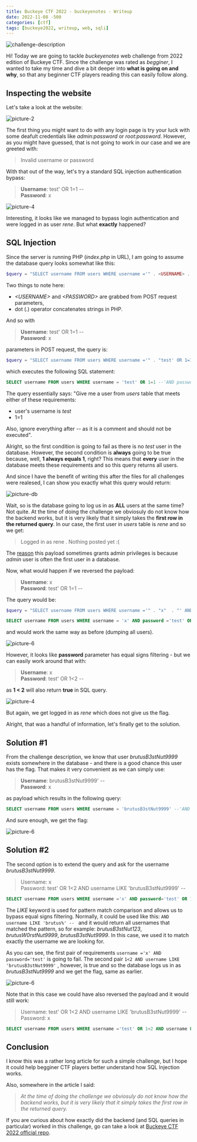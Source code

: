 ```yaml
---
title: Buckeye CTF 2022 - buckeyenotes - Writeup 
date: 2022-11-08 -500
categories: [ctf]
tags: [buckeye2022, writeup, web, sqli]
---
```


![challenge-description](/assets/buckeyenotes/buckeyenotes-1.png)

Hi! Today we are going to tackle *buckeyenotes* web challenge from 2022 edition of Buckeye CTF. Since the challenge was rated as *begginer*, I wanted to take my time and dive a bit deeper into **what is going on and why**, so that any beginner CTF players reading this can easily follow along.

## Inspecting the website

Let's take a look at the website:

![picture-2](/assets/buckeyenotes/buckeyenotes-2.png)


The first thing you might want to do with any login page is try your luck with some deafult credentials like *admin:password* or *root:password*. However, as you might have guessed, that is not going to work in our case and we are greeted with:
> Invalid username or password

With that out of the way, let's try a standard SQL injection authentication bypass:

> **Username**: test' OR 1=1 --  
> **Password**: x

![picture-4](/assets/buckeyenotes/buckeyenotes-4.png)

Interesting, it looks like we managed to bypass login authentication and were logged in as user *rene*. But what **exactly** happened?

## SQL Injection 

Since the server is running PHP (*index.php* in URL), I am going to assume the database query looks somewhat like this:

```php
$query = "SELECT username FROM users WHERE username ='" . <USERNAME> . "' AND password ='" . <PASSWORD> . "';";
```
Two things to note here:
* *\<USERNAME>* and *\<PASSWORD>* are grabbed from POST request parameters,
* dot (.) operator concatenates strings in PHP. 

And so with 
> **Username**: test' OR 1=1 --  
> **Password**: x

parameters in POST request, the query is:

```php
$query = "SELECT username FROM users WHERE username ='" . "test' OR 1=1 --"  . "' AND password='" . "x" . "';";
```
which executes the following SQL statement:

```sql
SELECT username FROM users WHERE username = 'test' OR 1=1 --'AND password='x'; 
```

The query essentially says: "Give me a user from *users* table that meets either of these requirements:
* user's username is *test*
* 1=1

Also, ignore everything after *--* as it is a comment and should not be executed".

Alright, so the first condition is going to fail as there is no *test* user in the database. However, the second condition is **always** going to be true because, well,  **1 always equals 1**, right? This means that **every** user in the database meets these requirements and so this query returns all users. 

And since I have the benefit of writing this after the files for all challenges were realesed, I can show you exactly what this query would return:

![picture-db](/assets/buckeyenotes/buckeyenotes-db.png) 


 Wait, so is the database going to log us in as **ALL** users at the same time? Not quite. At the time of doing the challenge we obviosuly do not know how the backend works, but it is very likely that it simply takes the **first row in the returned query**. In our case, the first user in *users* table is *rene* and so we get: 

> Logged in as rene . Nothing posted yet :(

The [reason](https://portswigger.net/support/using-sql-injection-to-bypass-authentication) this payload sometimes grants admin privileges is because *admin* user is often the first user in a database.


Now, what would happen if we reversed the payload:

> **Username**: x  
> **Password**: test' OR 1=1 --  

The query would be:

```php
$query = "SELECT username FROM users WHERE username ='" . "x"  . "' AND password='" . "test' OR 1=1 -- " . "';";
```

```sql
SELECT username FROM users WHERE username = 'x' AND password ='test' OR 1=1 --';
```
and would work the same way as before (dumping all users).

![picture-6](/assets/buckeyenotes/buckeyenotes-6.png)

However, it looks like **password** parameter has equal signs filtering - but we can easily work around that with:

> **Username**: x  
> **Password**: test' OR 1<2 --  

as **1 < 2** will also return **true** in SQL query.

![picture-4](/assets/buckeyenotes/buckeyenotes-4.png)

But again, we get logged in as *rene* which does not give us the flag. 


Alright, that was a handful of information, let's finally get to the solution.

## Solution #1 

From the challenge description, we know that user *brutusB3stNut9999* exists somewhere in the database - and there is a good chance this user has the flag. That makes it very convenient as we can simply use:

> **Username**:  brutusB3stNut9999' --  
> **Password**: x 

as payload which results in the following query:

```sql
SELECT username FROM users WHERE username = 'brutusB3stNut9999' --'AND password='x';
```

And sure enough, we get the flag:

![picture-6](/assets/buckeyenotes/buckeyenotes-8.png)

## Solution #2

The second option is to extend the query and ask for the username *brutusB3stNut9999*. 

> Username: x  
> Password: test' OR 1<2 AND username LIKE 'brutusB3stNut9999' -- 

```sql
SELECT username FROM users WHERE username ='x' AND password='test' OR 1<2 AND username LIKE 'brutusB3stNut9999' --';
```

The *LIKE* keyword is used for pattern match comparison and allows us to bypass equal signs filtering. Normally, it could be used like this: ```AND username LIKE 'brutus%' -- ``` and it would return all usernames that matched the pattern, so for example: *brutusB3stNut123*, *brutusW0rstNut9999*,  *brutusB3stNut9999*. In this case, we used it to match exactly the username we are looking for.


As you can see, the first pair of requirements  ```username ='x' AND password='test'``` is going to fail. The second pair  ```1<2 AND username LIKE 'brutusB3stNut9999'``` , however, is true and so the database logs us in as *brutusB3stNut9999* and we get the flag, same as earlier.

![picture-6](/assets/buckeyenotes/buckeyenotes-8.png)

Note that in this case we could have also reversed the payload and it would still work:

> Username: test' OR 1<2 AND username LIKE 'brutusB3stNut9999' --  
> Password:  x



```sql
SELECT username FROM users WHERE username ='test' OR 1<2 AND username LIKE 'brutusB3stNut9999' --' AND password='x';
```



## Conclusion

I know this was a rather long article for such a simple challenge, but I hope it could help begginer CTF players better understand how SQL Injection works. 

Also, somewhere in the article I said:
> *At the time of doing the challenge we obviosuly do not know how the backend works, but it is very likely that it simply takes the first row in the returned query.*

If you are curious about how exactly did the backend (and SQL queries in particular) worked in this challenge, go can take a look at [Buckeye CTF 2022 official repo](https://github.com/cscosu/buckeyectf-2022-public/tree/master/web/buckeyenotes).

